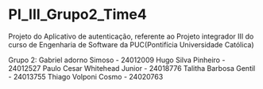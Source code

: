 # PI_III_Grupo2_Time4

Projeto do Aplicativo de autenticação, referente ao Projeto integrador III do curso de Engenharia de Software da PUC(Pontifícia Universidade Católica)

Grupo 2:
Gabriel adorno Simoso - 24012009
Hugo Silva Pinheiro - 24012527
Paulo Cesar Whitehead Junior - 24018776
Talitha Barbosa Gentil - 24013755
Thiago Volponi Cosmo - 24020763

